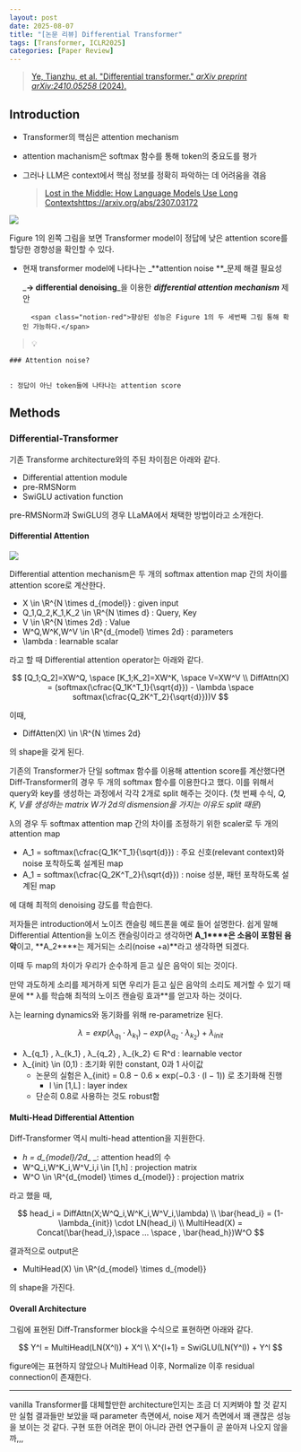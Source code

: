 ```yaml
---
layout: post
date: 2025-08-07
title: "[논문 리뷰] Differential Transformer"
tags: [Transformer, ICLR2025]
categories: [Paper Review]
---
```


> [Ye, Tianzhu, et al. "Differential transformer." ](https://arxiv.org/abs/2410.05258)[_arXiv preprint arXiv:2410.05258_](https://arxiv.org/abs/2410.05258)[ (2024).](https://arxiv.org/abs/2410.05258)



## Introduction

- Transformer의 핵심은 attention mechanism
- attention machanism은 softmax 함수를 통해 token의 중요도를 평가
- 그러나 LLM은 context에서 핵심 정보를 정확히 파악하는 데 어려움을 겪음

	> [Lost in the Middle: How Language Models Use Long Contextshttps://arxiv.org/abs/2307.03172](https://arxiv.org/abs/2307.03172)


![](https://prod-files-secure.s3.us-west-2.amazonaws.com/542b861c-36a8-4051-84e5-8804b6728dba/9083ea56-691a-4752-ae26-47f403431ac8/image.png?X-Amz-Algorithm=AWS4-HMAC-SHA256&X-Amz-Content-Sha256=UNSIGNED-PAYLOAD&X-Amz-Credential=ASIAZI2LB466ZF7NNW4L%2F20250925%2Fus-west-2%2Fs3%2Faws4_request&X-Amz-Date=20250925T180140Z&X-Amz-Expires=3600&X-Amz-Security-Token=IQoJb3JpZ2luX2VjEPL%2F%2F%2F%2F%2F%2F%2F%2F%2F%2FwEaCXVzLXdlc3QtMiJHMEUCIQDZZ%2BbyZMTdiaKZvJ4fnokcJRxz%2FHa8iEX9uvmjst6EfQIgLI%2Fcyba4KuY0hUMd42w58t5JOywZt7sJuHDjIS7zDWgq%2FwMIehAAGgw2Mzc0MjMxODM4MDUiDOco2O4Pd7jj061%2F1ircAynkW6u32slNNhI5VwbyJKX6LcK5QUqLi4VyVAVFo3gU4JvTGnxj6ZaAitEF33YEfYRXMBP7lWNhMQU2WxA%2BBfyI%2FaU8pbRGqMJEcNoh3Qtqf9oRoDHZRfNKd1LRm8Jdwna9Oe705%2Bwnt6Cqih3bSt7fHtCqPq5B2w%2F6yg7R2CcNKuQNjZp%2FmhlQqviAlsM3F9hjMzbT7fbJ0nAX%2BjHHxM5IoVd%2FMrpJSUbjq%2FkhmBjpNbiRCMuWTTB%2F3%2BNeP3zOtrzysbGK8Q4UzB0SRqFvAYKmuMpJtdoYjSTZxn10GKfQ7Z0ICjOnOOBWp0pmUJe2H8YBu%2F2y8JP2stYFjRPB0BBEu0IRKJ3sKUJxIQQuohqavjkgs6t4kAwVFLHQzR41qb3KUziw79c%2FHknqSH9Hz4l%2FUGhc8UVl%2FHkEPQNSScTArycihJl2TbsOUBFF97NFxgt56nNLq5U8pK7yxdS3pQzDctpiRRs38qvHg8HEkDrhfy43fqJd%2B1OTMjyos5zxhTz%2F2YUkyzbkbAw%2FCFh43L5LEduDs%2FK7rwYw6QWoOw374fXVEp1wck6x8r6IZstMjTNmWq%2FPQUdIOVDgZPNI0Uc9D%2FV9YfAI70UxkXtuBOr3s8JOuykKEXwCaxYUMOf01cYGOqUBGmhwfZW5f%2BfqN1hOY%2BrwQ%2Ff4F4L8Ry9kXCdvqvvwN00GT%2FTWgfmWFmPfCtgB2EUzRn9lBcQQJAq8gIHYrXmLpSp%2FakjFtrm4whVb3JuEiDhfpDmxWA%2BFH2xp7fVWNZgQSQ7EKvyqeGZnyvhYOMHMckj6bX5GugQ5pFcF0Yr34ysZoXgUQjGjBfARAFUAc%2Bx%2F2DfLXctIGiBN7%2BqCV1yaLxnz4h05&X-Amz-Signature=045fa17c74bc2febdb04161d28c0001c7fd1a425e1da901e7329a8a20375611e&X-Amz-SignedHeaders=host&x-amz-checksum-mode=ENABLED&x-id=GetObject)


Figure 1의 왼쪽 그림을 보면 Transformer model이 정답에 낮은 attention score를 할당한 경향성을 확인할 수 있다.

- 현재 transformer model에 나타나는 _**attention noise **_문제 해결 필요성

	_**→ differential denoising**_을 이용한 _**differential attention mechanism**_ 제안


		<span class="notion-red">향상된 성능은 Figure 1의 두 세번째 그림 통해 확인 가능하다.</span>


> 💡 


	### Attention noise?


	: 정답이 아닌 token들에 나타나는 attention score



## Methods



### Differential-Transformer


기존 Transforme architecture와의 주된 차이점은 아래와 같다.

- Differential attention module
- pre-RMSNorm
- SwiGLU activation function

pre-RMSNorm과 SwiGLU의 경우 LLaMA에서 채택한 방법이라고 소개한다.



#### Differential Attention


![](https://prod-files-secure.s3.us-west-2.amazonaws.com/542b861c-36a8-4051-84e5-8804b6728dba/116d70b2-1963-4810-9167-f4c7d8a06e8f/image.png?X-Amz-Algorithm=AWS4-HMAC-SHA256&X-Amz-Content-Sha256=UNSIGNED-PAYLOAD&X-Amz-Credential=ASIAZI2LB466ZF7NNW4L%2F20250925%2Fus-west-2%2Fs3%2Faws4_request&X-Amz-Date=20250925T180140Z&X-Amz-Expires=3600&X-Amz-Security-Token=IQoJb3JpZ2luX2VjEPL%2F%2F%2F%2F%2F%2F%2F%2F%2F%2FwEaCXVzLXdlc3QtMiJHMEUCIQDZZ%2BbyZMTdiaKZvJ4fnokcJRxz%2FHa8iEX9uvmjst6EfQIgLI%2Fcyba4KuY0hUMd42w58t5JOywZt7sJuHDjIS7zDWgq%2FwMIehAAGgw2Mzc0MjMxODM4MDUiDOco2O4Pd7jj061%2F1ircAynkW6u32slNNhI5VwbyJKX6LcK5QUqLi4VyVAVFo3gU4JvTGnxj6ZaAitEF33YEfYRXMBP7lWNhMQU2WxA%2BBfyI%2FaU8pbRGqMJEcNoh3Qtqf9oRoDHZRfNKd1LRm8Jdwna9Oe705%2Bwnt6Cqih3bSt7fHtCqPq5B2w%2F6yg7R2CcNKuQNjZp%2FmhlQqviAlsM3F9hjMzbT7fbJ0nAX%2BjHHxM5IoVd%2FMrpJSUbjq%2FkhmBjpNbiRCMuWTTB%2F3%2BNeP3zOtrzysbGK8Q4UzB0SRqFvAYKmuMpJtdoYjSTZxn10GKfQ7Z0ICjOnOOBWp0pmUJe2H8YBu%2F2y8JP2stYFjRPB0BBEu0IRKJ3sKUJxIQQuohqavjkgs6t4kAwVFLHQzR41qb3KUziw79c%2FHknqSH9Hz4l%2FUGhc8UVl%2FHkEPQNSScTArycihJl2TbsOUBFF97NFxgt56nNLq5U8pK7yxdS3pQzDctpiRRs38qvHg8HEkDrhfy43fqJd%2B1OTMjyos5zxhTz%2F2YUkyzbkbAw%2FCFh43L5LEduDs%2FK7rwYw6QWoOw374fXVEp1wck6x8r6IZstMjTNmWq%2FPQUdIOVDgZPNI0Uc9D%2FV9YfAI70UxkXtuBOr3s8JOuykKEXwCaxYUMOf01cYGOqUBGmhwfZW5f%2BfqN1hOY%2BrwQ%2Ff4F4L8Ry9kXCdvqvvwN00GT%2FTWgfmWFmPfCtgB2EUzRn9lBcQQJAq8gIHYrXmLpSp%2FakjFtrm4whVb3JuEiDhfpDmxWA%2BFH2xp7fVWNZgQSQ7EKvyqeGZnyvhYOMHMckj6bX5GugQ5pFcF0Yr34ysZoXgUQjGjBfARAFUAc%2Bx%2F2DfLXctIGiBN7%2BqCV1yaLxnz4h05&X-Amz-Signature=9118ff78ac4277050eb611a8d2b82614c525b39640e28306f5dd0637d972666f&X-Amz-SignedHeaders=host&x-amz-checksum-mode=ENABLED&x-id=GetObject)


Differential attention mechanism은 두 개의 softmax attention map 간의 차이를 attention score로 계산한다.

- X \in \R^{N \times d\_{model}} : given input
- Q\_1,Q\_2,K\_1,K\_2 \in \R^{N \times d} : Query, Key
- V \in \R^{N \times 2d} : Value
- W^Q,W^K,W^V \in \R^{d\_{model} \times 2d} : parameters
- \lambda : learnable scalar

라고 할 때 Differential attention operator는 아래와 같다.


$$
[Q_1;Q_2]=XW^Q, \space [K_1;K_2]=XW^K, \space V=XW^V \\
DiffAttn(X) = (softmax(\cfrac{Q_1K^T_1}{\sqrt{d}}) - \lambda \space softmax(\cfrac{Q_2K^T_2}{\sqrt{d}}))V
$$


이때,

- DiffAtten(X) \in \R^{N \times 2d}

의 shape을 갖게 된다.


기존의 Transformer가 단일 softmax 함수를 이용해 attention score를 계산했다면 Diff-Transformer의 경우 두 개의 softmax 함수를 이용한다고 했다. 이를 위해서 query와 key를 생성하는 과정에서 각각 2개로 split 해주는 것이다. <span class="notion-red">(첫 번째 수식, </span><span class="notion-red">_Q, K, V를 생성하는 matrix W가 2d의 dismension을 가지는 이유도 split 때문_</span><span class="notion-red">)</span>


 λ의 경우 두 softmax attention map 간의 차이를 조정하기 위한 scaler로 두 개의 attention map

- A\_1 = softmax(\cfrac{Q\_1K^T\_1}{\sqrt{d}}) : 주요 신호(relevant context)와 noise 포착하도록 설계된 map
- A\_1 = softmax(\cfrac{Q\_2K^T\_2}{\sqrt{d}}) : noise 성분, 패턴 포착하도록 설계된 map 

에 대해 최적의 denoising 강도를 학습한다.


저자들은 introduction에서 노이즈 캔슬링 헤드폰을 예로 들어 설명한다. 쉽게 말해 Differential Attention을 노이즈 캔슬링이라고 생각하면 **A\_1****은 소음이 포함된 음악**이고, **A\_2****는 제거되는 소리(noise +a)**라고 생각하면 되겠다. 


이때 두 map의 차이가 우리가 순수하게 듣고 싶은 음악이 되는 것이다. 


만약 과도하게 소리를 제거하게 되면 우리가 듣고 싶은 음악의 소리도 제거할 수 있기 때문에 ** λ를 학습해 최적의 노이즈 캔슬링 효과**를 얻고자 하는 것이다.


λ는 learning dynamics와 동기화를 위해 re-parametrize 된다.


$$
\lambda = exp(\lambda_{q_1} \cdot \lambda_{k_1}) - exp(\lambda_{q_2} \cdot \lambda_{k_2}) + \lambda_{init}
$$

- λ\_{q\_1} , λ\_{k\_1} , λ\_{q\_2} , λ\_{k\_2} ∈ R^d : learnable vector
- λ\_{init} \in (0,1) : 초기화 위한 constant, 0과 1 사이값
	- 논문의 실험은 λ\_{init} = 0.8 − 0.6 × exp(−0.3 · (l − 1)) 로 초기화해 진행
		- l \in [1,L] : layer index
	- 단순히 0.8로 사용하는 것도 robust함


#### **Multi-Head Differential Attention**


Diff-Transformer 역시 multi-head attention을 지원한다.

- _h = d\_{model}/2d__ _: attention head의 수
- W^Q\_i,W^K\_i,W^V\_i,i \in [1,h] : projection matrix
- W^O \in \R^{d\_{model} \times d\_{model}} : projection matrix

라고 했을 때,


$$
head_i = DiffAttn(X;W^Q_i,W^K_i,W^V_i,\lambda) \\
\bar{head_i} = (1-\lambda_{init}) \cdot LN(head_i) \\
MultiHead(X) = Concat(\bar{head_i},\space ... \space , \bar{head_h})W^O
$$


결과적으로 output은

- MultiHead(X) \in \R^{d\_{model} \times d\_{model}}

의 shape을 가진다.



#### Overall Architecture


그림에 표현된 Diff-Transformer block을 수식으로 표현하면 아래와 같다.


$$
Y^l = MultiHead(LN(X^l)) + X^l \\
X^{l+1} = SwiGLU(LN(Y^l)) + Y^l
$$


figure에는 표현하지 않았으나 MultiHead 이후, Normalize 이후 residual connection이 존재한다.


---


vanilla Transformer를 대체할만한 architecture인지는 조금 더 지켜봐야 할 것 같지만 실험 결과들만 보았을 때 parameter 측면에서, noise 제거 측면에서 꽤 괜찮은 성능을 보이는 것 같다. 구현 또한 어려운 편이 아니라 관련 연구들이 곧 쏟아져 나오지 않을까,,,

